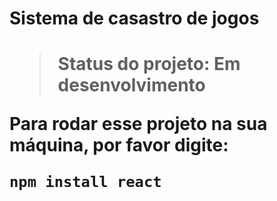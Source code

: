 <h1>Sistema de casastro de jogos<h1/>
  
  >Status do projeto: Em desenvolvimento
  
  Para rodar esse projeto na sua máquina, por favor digite:
  
  ```
  npm install react
  ```

